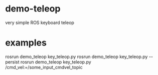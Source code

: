 # demo-teleop
very simple ROS keyboard teleop

# examples
rosrun demo_teleop key_teleop.py
rosrun demo_teleop key_teleop.py --persist
rosrun demo_teleop key_teleop.py /cmd_vel:=/some_input_cmdvel_topic
